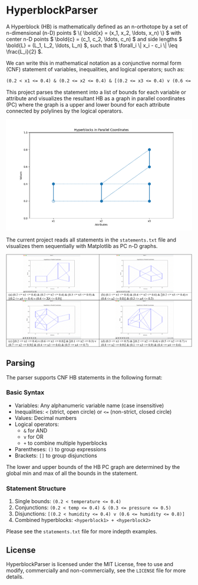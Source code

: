 # HyperblockParser

A Hyperblock (HB) is mathematically defined as an n-orthotope by a set of n-dimensional (n-D) points $` \{ \bold{x} = (x_1, x_2, \ldots, x_n) \} `$ with center n-D points $` \bold{c} = (c_1, c_2, \ldots, c_n) `$ and side lengths $` \bold{L} = (L_1, L_2, \ldots, L_n) `$, such that $` \forall_i \| x_i - c_i \| \leq \frac{L_i}{2} `$.

We can write this in mathematical notation as a conjunctive normal form (CNF) statement of variables, inequalities, and logical operators; such as:

```txt
(0.2 < x1 <= 0.4) & (0.2 <= x2 <= 0.4) & [(0.2 <= x3 <= 0.4) v (0.6 <= x3 <= 0.8)]
```

This project parses the statement into a list of bounds for each variable or attribute and visualizes the resultant HB as a graph in parallel coordinates (PC) where the graph is a upper and lower bound for each attribute connected by polylines by the logical operators.

![demo HB](./screenshots/demo_hb.png)

The current project reads all statements in the `statements.txt` file and visualizes them sequentially with Matplotlib as PC n-D graphs.

![demo HBs](./screenshots/demo.png)

## Parsing

The parser supports CNF HB statements in the following format:

### Basic Syntax

- Variables: Any alphanumeric variable name (case insensitive)
- Inequalities: `<` (strict, open circle) or `<=` (non-strict, closed circle)
- Values: Decimal numbers
- Logical operators:
  - `&` for AND
  - `v` for OR
  - `+` to combine multiple hyperblocks
- Parentheses: `()` to group expressions
- Brackets: `[]` to group disjunctions

The lower and upper bounds of the HB PC graph are determined by the global min and max of all the bounds in the statement.

### Statement Structure

1. Single bounds: `(0.2 < temperature <= 0.4)`
2. Conjunctions: `(0.2 < temp <= 0.4) & (0.3 <= pressure <= 0.5)`
3. Disjunctions: `[(0.2 < humidity <= 0.4) v (0.6 <= humidity <= 0.8)]`
4. Combined hyperblocks: `<hyperblock1> + <hyperblock2>`

Please see the `statements.txt` file for more indepth examples.

## License

HyperblockParser is licensed under the MIT License, free to use and modify, commercially and non-commercially, see the `LICENSE` file for more details.
